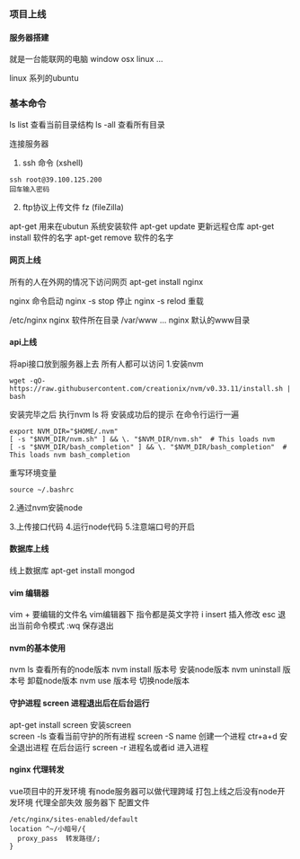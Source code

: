 ### 项目上线 

#### 服务器搭建
就是一台能联网的电脑  window  osx linux  ... 

linux 系列的ubuntu 
### 基本命令 
ls  list 查看当前目录结构
ls -all  查看所有目录

连接服务器 
1. ssh 命令 (xshell)
```
ssh root@39.100.125.200 
回车输入密码
```
2. ftp协议上传文件  fz (fileZilla)

apt-get 用来在ubutun 系统安装软件
apt-get  update  更新远程仓库 
apt-get  install  软件的名字
apt-get  remove  软件的名字

#### 网页上线
所有的人在外网的情况下访问网页
apt-get  install nginx

nginx 命令启动
nginx -s stop 停止
nginx -s relod 重载

/etc/nginx  nginx 软件所在目录
/var/www ...   nginx 默认的www目录

#### api上线
将api接口放到服务器上去 所有人都可以访问
1.安装nvm 
```
wget -qO- https://raw.githubusercontent.com/creationix/nvm/v0.33.11/install.sh | bash
```
安装完毕之后   执行nvm ls 
将 安装成功后的提示 在命令行运行一遍
```
export NVM_DIR="$HOME/.nvm"
[ -s "$NVM_DIR/nvm.sh" ] && \. "$NVM_DIR/nvm.sh"  # This loads nvm
[ -s "$NVM_DIR/bash_completion" ] && \. "$NVM_DIR/bash_completion"  # This loads nvm bash_completion
```
重写环境变量
```
source ~/.bashrc
```
2.通过nvm安装node

3.上传接口代码
4.运行node代码
5.注意端口号的开启 

#### 数据库上线
线上数据库
apt-get install mongod

#### vim 编辑器
vim + 要编辑的文件名 
vim编辑器下 指令都是英文字符 
i  insert 插入修改
esc 退出当前命令模式
:wq  保存退出

#### nvm的基本使用
nvm ls 查看所有的node版本
nvm install 版本号 安装node版本
nvm uninstall 版本号 卸载node版本
nvm use  版本号 切换node版本

#### 守护进程 screen 进程退出后在后台运行
apt-get install screen 安装screen  
screen  -ls 查看当前守护的所有进程
screen -S name  创建一个进程
ctr+a+d 安全退出进程 在后台运行
screen -r  进程名或者id 进入进程

#### nginx 代理转发
vue项目中的开发环境 有node服务器可以做代理跨域
打包上线之后没有node开发环境 代理全部失效
服务器下 配置文件
```
/etc/nginx/sites-enabled/default 
location ^~/小暗号/{
  proxy_pass  转发路径/;
}
```